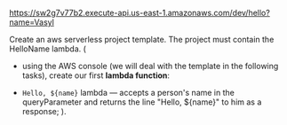 https://sw2g7v77b2.execute-api.us-east-1.amazonaws.com/dev/hello?name=Vasyl

Create an aws serverless project template. The project must contain the HelloName lambda. (

- using the AWS console (we will deal with the template in the following tasks), create our first **lambda function**:

- `Hello, ${name}` lambda — accepts a person's name in the queryParameter and returns the line "Hello, ${name}" to him as a response;
  ).
